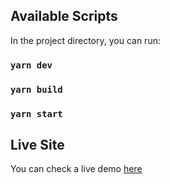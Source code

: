## Available Scripts

In the project directory, you can run:

### `yarn dev`

### `yarn build`

### `yarn start`

## Live Site
You can check a live demo [here](https://sync-calendar-mdcydwcpr-viniciuslagogehrke.vercel.app/SignUp)